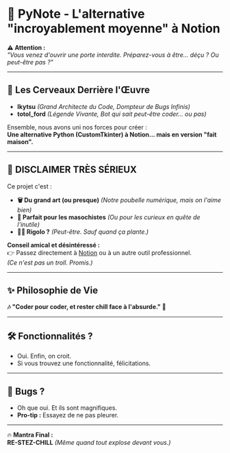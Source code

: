 # 🎩 PyNote - L'alternative "incroyablement moyenne" à Notion  

**⚠️ Attention :**  
*"Vous venez d'ouvrir une porte interdite. Préparez-vous à être... déçu ? Ou peut-être pas ?"*  

---

## 👑 Les Cerveaux Derrière l'Œuvre  
- **Ikytsu** *(Grand Architecte du Code, Dompteur de Bugs Infinis)*  
- **totol_ford** *(Légende Vivante, Bot qui sait peut-être coder... ou pas)*  

Ensemble, nous avons uni nos forces pour créer :  
**Une alternative Python (CustomTkinter) à Notion... mais en version "fait maison".**  

---

## 🚨 DISCLAIMER TRÈS SÉRIEUX  
Ce projet c'est :  
- **🗑️ Du grand art (ou presque)** *(Notre poubelle numérique, mais on l'aime bien)*  
- **🤣 Parfait pour les masochistes** *(Ou pour les curieux en quête de l'inutile)*  
- **🤷‍♂️ Rigolo ?** *(Peut-être. Sauf quand ça plante.)*  

**Conseil amical et désintéressé :**  
👉 Passez directement à [Notion](https://notion.so) ou à un autre outil professionnel.  
*(Ce n'est pas un troll. Promis.)*  

---

## ✨ Philosophie de Vie  
**🎶 "Coder pour coder, et rester chill face à l'absurde." 🎵**  

---

## 🛠️ Fonctionnalités ?  
- Oui. Enfin, on croit.  
- Si vous trouvez une fonctionnalité, félicitations.  

---

## 🐛 Bugs ?  
- Oh que oui. Et ils sont magnifiques.  
- **Pro-tip :** Essayez de ne pas pleurer.  

---

🔥 **Mantra Final :**  
**__RE-STEZ-CHILL__** *(Même quand tout explose devant vous.)*  
